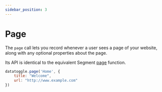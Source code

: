 ```yaml
---
sidebar_position: 3
---
```


# Page

The `page` call lets you record whenever a user sees a page of your website, along with any optional properties about the page.


Its API is identical to the equivalent Segment [page](https://segment.com/docs/connections/spec/page/) function.

`````javascript
datatoggle.page('Home', {
    title: "Welcome",
    url: "http://www.example.com"
})
`````
